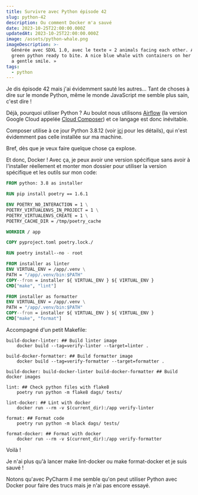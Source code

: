 ```yaml
---
title: Survivre avec Python épisode 42
slug: python-42
description: Ou comment Docker m'a sauvé
date: 2023-10-25T22:00:00.000Z
updatedAt: 2023-10-25T22:00:00.000Z
image: /assets/python-whale.png
imageDescription: >-
  Générée avec SDXL 1.0, avec le texte « 2 animals facing each other. An angry
  green python ready to bite. A nice blue whale with containers on her back with
  a gentle smile. »
tags:
  - python
---
```


Je dis épisode 42 mais j'ai évidemment sauté les autres... Tant de choses à dire sur le monde Python, même le monde JavaScript me semble plus sain, c'est dire !

Déjà, pourquoi utiliser Python ? Au boulot nous utilisons [Airflow](https://airflow.apache.org/) (la version Google Cloud appelée [Cloud Composer](https://cloud.google.com/composer)) et ce langage est donc inévitable.

Composer utilise à ce jour Python 3.8.12 (voir [ici](https://cloud.google.com/composer/docs/concepts/versioning/composer-versions) pour les détails), qui n'est évidemment pas celle installée sur ma machine.

Bref, dès que je veux faire quelque chose ça explose.

Et donc, Docker ! Avec ça, je peux avoir une version spécifique sans avoir à l'installer réellement et monter mon dossier pour utiliser la version spécifique et les outils sur mon code:

```dockerfile
FROM python: 3.8 as installer

RUN pip install poetry == 1.6.1

ENV POETRY_NO_INTERACTION = 1 \
POETRY_VIRTUALENVS_IN_PROJECT = 1 \
POETRY_VIRTUALENVS_CREATE = 1 \
POETRY_CACHE_DIR = /tmp/poetry_cache

WORKDIR / app

COPY pyproject.toml poetry.lock./

RUN poetry install--no - root

FROM installer as linter
ENV VIRTUAL_ENV = /app/.venv \
PATH = "/app/.venv/bin:$PATH"
COPY--from = installer ${ VIRTUAL_ENV } ${ VIRTUAL_ENV }
CMD["make", "lint"]

FROM installer as formatter
ENV VIRTUAL_ENV = /app/.venv \
PATH = "/app/.venv/bin:$PATH"
COPY--from = installer ${ VIRTUAL_ENV } ${ VIRTUAL_ENV }
CMD["make", "format"]

```

Accompagné d'un petit Makefile:

```shell
build-docker-linter: ## Build linter image
	docker build --tag=verify-linter --target=linter .

build-docker-formatter: ## Build formatter image
	docker build --tag=verify-formatter --target=formatter .

build-docker: build-docker-linter build-docker-formatter ## Build docker images

lint: ## Check python files with flake8
	poetry run python -m flake8 dags/ tests/

lint-docker: ## Lint with docker
	docker run --rm -v $(current_dir):/app verify-linter

format: ## Format code
	poetry run python -m black dags/ tests/

format-docker: ## Format with docker
	docker run --rm -v $(current_dir):/app verify-formatter
```

Voilà !

Je n'ai plus qu'à lancer make lint-docker ou make format-docker et je suis sauvé !

Notons qu'avec PyCharm il me semble qu'on peut utiliser Python avec Docker pour faire des trucs mais je n'ai pas encore essayé.
